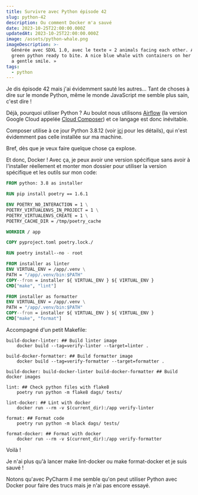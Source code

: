 ```yaml
---
title: Survivre avec Python épisode 42
slug: python-42
description: Ou comment Docker m'a sauvé
date: 2023-10-25T22:00:00.000Z
updatedAt: 2023-10-25T22:00:00.000Z
image: /assets/python-whale.png
imageDescription: >-
  Générée avec SDXL 1.0, avec le texte « 2 animals facing each other. An angry
  green python ready to bite. A nice blue whale with containers on her back with
  a gentle smile. »
tags:
  - python
---
```


Je dis épisode 42 mais j'ai évidemment sauté les autres... Tant de choses à dire sur le monde Python, même le monde JavaScript me semble plus sain, c'est dire !

Déjà, pourquoi utiliser Python ? Au boulot nous utilisons [Airflow](https://airflow.apache.org/) (la version Google Cloud appelée [Cloud Composer](https://cloud.google.com/composer)) et ce langage est donc inévitable.

Composer utilise à ce jour Python 3.8.12 (voir [ici](https://cloud.google.com/composer/docs/concepts/versioning/composer-versions) pour les détails), qui n'est évidemment pas celle installée sur ma machine.

Bref, dès que je veux faire quelque chose ça explose.

Et donc, Docker ! Avec ça, je peux avoir une version spécifique sans avoir à l'installer réellement et monter mon dossier pour utiliser la version spécifique et les outils sur mon code:

```dockerfile
FROM python: 3.8 as installer

RUN pip install poetry == 1.6.1

ENV POETRY_NO_INTERACTION = 1 \
POETRY_VIRTUALENVS_IN_PROJECT = 1 \
POETRY_VIRTUALENVS_CREATE = 1 \
POETRY_CACHE_DIR = /tmp/poetry_cache

WORKDIR / app

COPY pyproject.toml poetry.lock./

RUN poetry install--no - root

FROM installer as linter
ENV VIRTUAL_ENV = /app/.venv \
PATH = "/app/.venv/bin:$PATH"
COPY--from = installer ${ VIRTUAL_ENV } ${ VIRTUAL_ENV }
CMD["make", "lint"]

FROM installer as formatter
ENV VIRTUAL_ENV = /app/.venv \
PATH = "/app/.venv/bin:$PATH"
COPY--from = installer ${ VIRTUAL_ENV } ${ VIRTUAL_ENV }
CMD["make", "format"]

```

Accompagné d'un petit Makefile:

```shell
build-docker-linter: ## Build linter image
	docker build --tag=verify-linter --target=linter .

build-docker-formatter: ## Build formatter image
	docker build --tag=verify-formatter --target=formatter .

build-docker: build-docker-linter build-docker-formatter ## Build docker images

lint: ## Check python files with flake8
	poetry run python -m flake8 dags/ tests/

lint-docker: ## Lint with docker
	docker run --rm -v $(current_dir):/app verify-linter

format: ## Format code
	poetry run python -m black dags/ tests/

format-docker: ## Format with docker
	docker run --rm -v $(current_dir):/app verify-formatter
```

Voilà !

Je n'ai plus qu'à lancer make lint-docker ou make format-docker et je suis sauvé !

Notons qu'avec PyCharm il me semble qu'on peut utiliser Python avec Docker pour faire des trucs mais je n'ai pas encore essayé.
